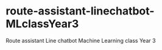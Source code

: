 # route-assistant-linechatbot-MLclassYear3
Route assistant Line chatbot Machine Learning class Year 3
